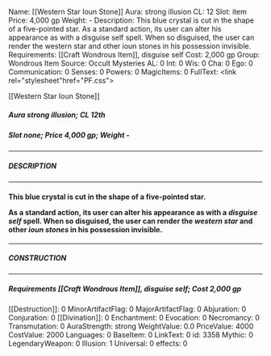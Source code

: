 Name: [[Western Star Ioun Stone]]
Aura: strong illusion
CL: 12
Slot: item
Price: 4,000 gp
Weight: -
Description: This blue crystal is cut in the shape of a five-pointed star. As a standard action, its user can alter his appearance as with a disguise self spell. When so disguised, the user can render the western star and other ioun stones in his possession invisible.
Requirements: [[Craft Wondrous Item]], disguise self
Cost: 2,000 gp
Group: Wondrous Item
Source: Occult Mysteries
AL: 0
Int: 0
Wis: 0
Cha: 0
Ego: 0
Communication: 0
Senses: 0
Powers: 0
MagicItems: 0
FullText: <link rel="stylesheet"href="PF.css"><div class="heading"><p class="alignleft">[[Western Star Ioun Stone]]</p><div style="clear: both;"></div></div><div><h5><b>Aura </b>strong illusion; <b>CL </b>12th</h5><h5><b>Slot </b>none; <b>Price </b>4,000 gp; <b>Weight </b>-</h5></div><hr/><div><h5><b>DESCRIPTION</b></h5></div><hr/><div><h4><p>This blue crystal is cut in the shape of a five-pointed star.</p><p>As a standard action, its user can alter his appearance as with a <i>disguise self</i> spell. When so disguised, the user can render the <i>western star</i> and other <i>ioun stones</i> in his possession invisible.</p></h4></div><hr/><div><h5><b>CONSTRUCTION</b></h5></div><hr/><div><h5><b>Requirements </b>[[Craft Wondrous Item]], <i>disguise self</i>; <b>Cost </b>2,000 gp</h5></div>
[[Destruction]]: 0
MinorArtifactFlag: 0
MajorArtifactFlag: 0
Abjuration: 0
Conjuration: 0
[[Divination]]: 0
Enchantment: 0
Evocation: 0
Necromancy: 0
Transmutation: 0
AuraStrength: strong
WeightValue: 0.0
PriceValue: 4000
CostValue: 2000
Languages: 0
BaseItem: 0
LinkText: 0
id: 3358
Mythic: 0
LegendaryWeapon: 0
Illusion: 1
Universal: 0
effects: 0
